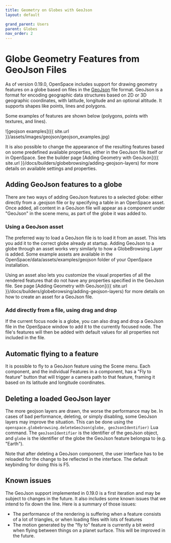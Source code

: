 ```yaml
---
title: Geometry on Globes with GeoJson
layout: default

grand_parent: Users
parent: Globes
nav_order: 2
---
```


# Globe Geometry Features from GeoJson Files
As of version 0.19.0, OpenSpace includes support for drawing geometry features on a globe based on files in the [GeoJson](https://geojson.org/) file format. GeoJson is a format for encoding geographic data structures based on 2D or 3D geographic coordinates, with latitude, longitude and an optional altitude. It supports shapes like points, lines and polygons.

Some examples of features are shown below (polygons, points with textures, and lines).

![geojson examples]({{ site.url }}/assets/images/geojson/geojson_examples.jpg)

It is also possible to change the appearance of the resulting features based on some predefined available properties, either in the GeoJson file itself or in OpenSpace. See the builder page [Adding Geometry with GeoJson]({{ site.url }}/docs/builders/globebrowsing/adding-geojson-layers) for more details on available settings and properties.

## Adding GeoJson features to a globe
There are two ways of adding GeoJson features to a selected globe: either directly from a .geojson file or by specifying a table in an OpenSpace asset. Once added, all content in a GeoJson file will appear as a component under "GeoJson" in the scene menu, as part of the globe it was added to.

### Using a GeoJson asset
The preferred way to load a GeoJson file is to load it from an asset. This lets you add it to the correct globe already at startup. Adding GeoJson to a globe through an asset works very similarly to how a GlobeBrowsing Layer is added. Some example assets are available in the OpenSpace/data/assets/examples/geojson folder of your OpenSpace installation.

Using an asset also lets you customize the visual properties of all the rendered features that do not have any properties specified in the GeoJson file. See page [Adding Geometry with GeoJson]({{ site.url }}/docs/builders/globebrowsing/adding-geojson-layers) for more details on how to create an asset for a GeoJson file.

### Add directly from a file, using drag and drop
If the current focus node is a globe, you can also drag and drop a GeoJson file in the OpenSpace window to add it to the currently focused node. The file's features will then be added with default values for all properties not included in the file.

## Automatic flying to a feature
It is possible to fly to a GeoJson feature using the Scene menu. Each component, and the individual Features in a component, has a "Fly to feature" button that will trigger a camera path to that feature, framing it based on its latitude and longitude coordinates.

## Deleting a loaded GeoJson layer
The more geojson layers are drawn, the worse the performance may be. In cases of bad performance, deleting, or simply disabling, some GeoJson layers may improve the situation. This can be done using the `openspace.globebrowsing.deleteGeoJson(globe, geoJsonIdentifier)` Lua command. The `geoJsonIdentifier` is the identifier of the geoJson object, and `globe` is the identifier of the globe the GeoJson feature belongsa to (e.g. "Earth").

Note that after deleting a GeoJson component, the user interface has to be reloaded for the change to be reflected in the interface. The default keybinding for doing this is F5. 

## Known issues
The GeoJson support implemented in 0.19.0 is a first iteration and may be subject to changes in the future. It also includes some known issues that we intend to fix down the line. Here is a summary of those issues:

* The performance of the rendering is suffering when a feature consists of a lot of triangles, or when loading files with lots of features
* The motion generated by the "fly to" feature is currently a bit weird when flying between things on a planet surface. This will be improved in the future.
